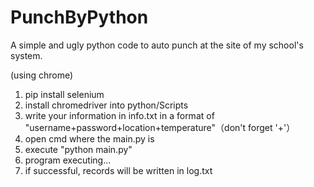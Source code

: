 # PunchByPython
A simple and ugly python code to auto punch at the site of my school's system.

(using chrome)
1. pip install selenium
2. install chromedriver into python/Scripts
3. write your information in info.txt in a format of "username+password+location+temperature"（don't forget '+'）
4. open cmd where the main.py is
5. execute "python main.py"
6. program executing...
7. if successful, records will be written in log.txt
